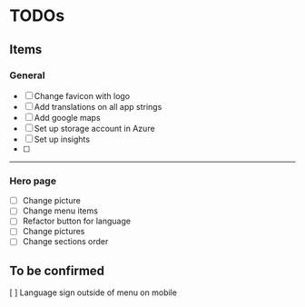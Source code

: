 # TODOs

## Items

### General

- [ ] Change favicon with logo
- [ ] Add translations on all app strings
- [ ] Add google maps
- [ ] Set up storage account in Azure
- [ ] Set up insights
- [ ]

---

### Hero page

- [ ] Change picture
- [ ] Change menu items
- [ ] Refactor button for language
- [ ] Change pictures
- [ ] Change sections order

## To be confirmed

[ ] Language sign outside of menu on mobile
